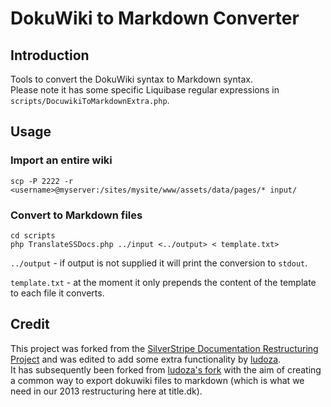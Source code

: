 # DokuWiki to Markdown Converter

## Introduction

Tools to convert the DokuWiki syntax to Markdown syntax.    
Please note it has some specific Liquibase regular expressions in `scripts/DocuwikiToMarkdownExtra.php`.

## Usage

### Import an entire wiki

	scp -P 2222 -r <username>@myserver:/sites/mysite/www/assets/data/pages/* input/

### Convert to Markdown files

	cd scripts
	php TranslateSSDocs.php ../input <../output> < template.txt>

`../output` - if output is not supplied it will print the conversion to `stdout`.

`template.txt` - at the moment it only prepends the content of the template to each file it converts. 

## Credit

This project was forked from the [SilverStripe Documentation Restructuring Project](https://github.com/chillu/silverstripe-doc-restructuring) 
and was edited to add some extra functionality by [ludoza](https://github.com/ludoza).    
It has subsequently been forked from [ludoza's fork](https://github.com/ludoza/Liquibase-DokuWiki-to-Markdown-Converter) with the
aim of creating a common way to export dokuwiki files to markdown (which is what we need in our 2013 restructuring here
at title.dk).
